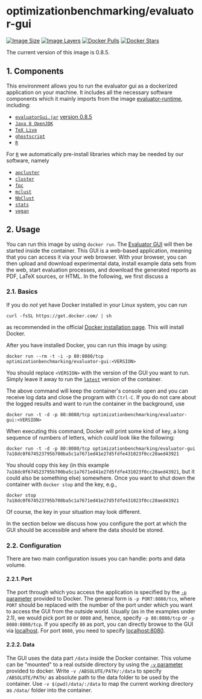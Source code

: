 # optimizationbenchmarking/evaluator-gui

[![Image Size](https://img.shields.io/imagelayers/image-size/optimizationbenchmarking/evaluator-gui/latest.svg)](https://hub.docker.com/r/optimizationbenchmarking/evaluator-gui/)
[![Image Layers](https://img.shields.io/imagelayers/layers/optimizationbenchmarking/evaluator-gui/latest.svg)](https://hub.docker.com/r/optimizationbenchmarking/evaluator-gui/)
[![Docker Pulls](https://img.shields.io/docker/pulls/optimizationbenchmarking/evaluator-gui.svg)](https://hub.docker.com/r/optimizationbenchmarking/evaluator-gui/)
[![Docker Stars](https://img.shields.io/docker/stars/optimizationbenchmarking/evaluator-gui.svg)](https://hub.docker.com/r/optimizationbenchmarking/evaluator-gui/)

The current version of this image is 0.8.5.

## 1. Components

This environment allows you to run the evaluator gui as a dockerized application on your machine. It includes all the necessary software components which it mainly imports from the image [evaluator-runtime](https://hub.docker.com/r/optimizationbenchmarking/evaluator-runtime/), including:

- [`evaluatorGui.jar`](https://github.com/optimizationBenchmarking/evaluator-gui/) [version 0.8.5](https://github.com/optimizationBenchmarking/evaluator-gui/releases/download/0.8.5/evaluatorGui.jar)
- [`Java 8 OpenJDK`](http://openjdk.java.net/projects/jdk8/)
- [`TeX Live`](http://www.tug.org/texlive/)
- [`ghostscript`](http://ghostscript.com/)
- [`R`](https://www.r-project.org/)

For [`R`](https://www.r-project.org/) we automatically pre-install libraries which may be needed by our software, namely

- [`apcluster`](https://cran.r-project.org/web/packages/apcluster/index.html)
- [`cluster`](https://cran.r-project.org/web/packages/cluster/index.html)
- [`fpc`](https://cran.r-project.org/web/packages/fpc/index.html)
- [`mclust`](https://cran.r-project.org/web/packages/mclust/index.html)
- [`NbClust`](https://cran.r-project.org/web/packages/NbClust/NbClust.pdf)
- [`stats`](http://stat.ethz.ch/R-manual/R-patched/library/stats/html/stats-package.html)
- [`vegan`](https://cran.r-project.org/web/packages/vegan/index.html)


## 2. Usage

You can run this image by using `docker run`. The [Evaluator GUI](https://github.com/optimizationBenchmarking/evaluator-gui/) will then be started inside the container. This GUI is a web-based application, meaning that you can access it via your web browser. With your browser, you can then upload and download experimental data, install example data sets from the web, start evaluation processes, and download the generated reports as PDF, LaTeX sources, or HTML. In the following, we first discuss a  

### 2.1. Basics

If you do *not* yet have Docker installed in your Linux system, you can run

    curl -fsSL https://get.docker.com/ | sh
    
as recommended in the official [Docker installation page](https://docs.docker.com/linux/step_one/). This will install Docker. 

After you have installed Docker, you can run this image by using:

    docker run --rm -t -i -p 80:8080/tcp optimizationbenchmarking/evaluator-gui:<VERSION>
  
You should replace `<VERSION>` with the version of the GUI you want to run. Simply leave it away to run the [`latest`](https://hub.docker.com/r/optimizationbenchmarking/evaluator-gui/tags/) version of the container.
  
The above command will keep the container's console open and you can receive log data and close the program with `Ctrl-C`. If you do not care about the logged results and want to run the container in the background, use

    docker run -t -d -p 80:8080/tcp optimizationbenchmarking/evaluator-gui:<VERSION>
    
When executing this command, Docker will print some kind of key, a long sequence of numbers of letters, which *could* look like the following:

    docker run -t -d -p 80:8080/tcp optimizationbenchmarking/evaluator-gui
    7a18dc0f674523795b700ba5c1a7671ed41e27d5fdfe431023f0cc20aed43921

You should copy this key (in this example `7a18dc0f674523795b700ba5c1a7671ed41e27d5fdfe431023f0cc20aed43921`, but it could also be something else) somewhere. Once you want to shut down the container with `docker stop` and the key, e.g.,
 
    docker stop 7a18dc0f674523795b700ba5c1a7671ed41e27d5fdfe431023f0cc20aed43921
    
Of course, the key in your situation may look different.

In the section below we discuss how you configure the port at which the GUI should be accessible and where the data should be stored.
    
### 2.2. Configuration

There are two main configuration issues you can handle: ports and data volume.

#### 2.2.1. Port

The port through which you access the application is specified by the [`-p` parameter](http://docs.docker.com/engine/reference/run/#expose-incoming-ports) provided to Docker. The general form is `-p PORT:8080/tco`, where `PORT` should be replaced with the number of the port under which you want to access the GUI from the outside world. Usually (as in the examples under 2.1), we would pick port `80` or `8080` and, hence, specify  `-p 80:8080/tcp` or `-p 8080:8080/tcp`. If you specify `80` as port, you can directly browse to the GUI via [localhost](http://localhost). For port `8080`, you need to specify [localhost:8080](http://localhost:8080).


#### 2.2.2. Data

The GUI uses the data part `/data` inside the Docker container. This volume can be "mounted" to a real outside directory by using the [`-v` parameter](https://docs.docker.com/engine/userguide/containers/dockervolumes#mount-a-host-directory-as-a-data-volume) provided to docker. Write `-v /ABSOLUTE/PATH/:/data` to specify `/ABSOLUTE/PATH/` as absolute path to the data folder to be used by the container. Use `-v $(pwd)/data/:/data` to map the current working directory as `/data/` folder into the container.